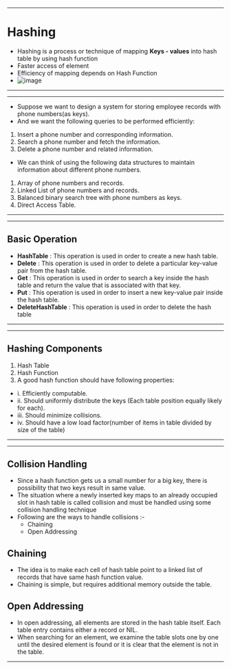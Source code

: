 ***
# Hashing
- Hashing is a process or technique of mapping **Keys - values** into hash table by using hash function
- Faster access of element
- Efficiency of mapping depends on Hash Function
- ![image](https://user-images.githubusercontent.com/47448422/188796108-77be309f-19fa-4cb6-8498-bba5c413a4b7.png)

***

***
- Suppose we want to design a system for storing employee records with phone numbers(as keys).
- And we want the following queries to be performed efficiently: 
1. Insert a phone number and corresponding information.
2. Search a phone number and fetch the information.
3. Delete a phone number and related information.

- We can think of using the following data structures to maintain information about different phone numbers. 
1. Array of phone numbers and records.
2. Linked List of phone numbers and records.
3. Balanced binary search tree with phone numbers as keys.
4. Direct Access Table.
***

***
## Basic Operation
- **HashTable** : This operation is used in order to create a new hash table.
- **Delete** : This operation is used in order to delete a particular key-value pair from the hash table.
- **Get** : This operation is used in order to search a key inside the hash table and return the value that is associated with that key.
- **Put** : This operation is used in order to insert a new key-value pair inside the hash table.
- **DeleteHashTable** : This operation is used in order to delete the hash table
***

***
## Hashing Components
1. Hash Table
2. Hash Function
3. A good hash function should have following properties:
 - i.   Efficiently computable. 
 - ii.  Should uniformly distribute the keys (Each table position equally likely for each).
 - iii. Should minimize collisions.
 - iv.  Should have a low load factor(number of items in table divided by size of the table)
***

***

##  Collision Handling
- Since a hash function gets us a small number for a big key, there is possibility that two keys result in same value.
- The situation where a newly inserted key maps to an already occupied slot in hash table is called collision and must be handled using some collision handling technique
- Following are the ways to handle collisions :-
  - Chaining
  - Open Addressing

## Chaining
- The idea is to make each cell of hash table point to a linked list of records that have same hash function value. 
- Chaining is simple, but requires additional memory outside the table.

## Open Addressing
- In open addressing, all elements are stored in the hash table itself. Each table entry contains either a record or NIL. 
- When searching for an element, we examine the table slots one by one until the desired element is found or it is clear that the element is not in the table.


***
